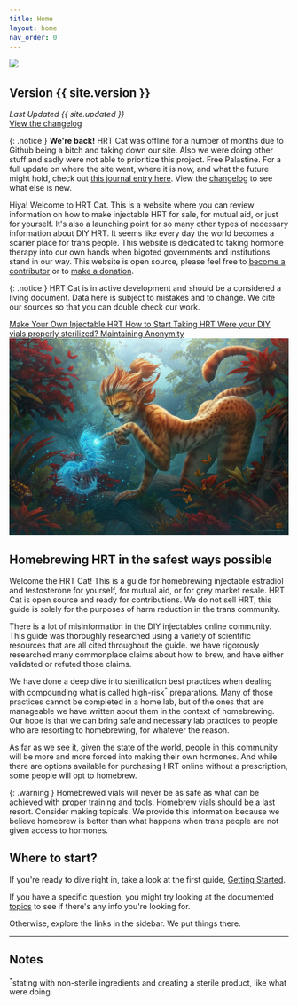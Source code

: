 ```yaml
---
title: Home
layout: home
nav_order: 0
---
```


<img class="home-logo" src="{{ site.logo }}"/>

## Version {{ site.version }}
_Last Updated {{ site.updated }}_  
[View the changelog](/changelog)

{: .notice }
**We're back!** HRT Cat was offline for a number of months due to Github being a bitch and taking down our site. Also we were doing other stuff and sadly were not able to prioritize this project. Free Palastine. For a full update on where the site went, where it is now, and what the future might hold, check out [this journal entry here](/journal#hrt-cat-is-back). View the [changelog](/changelog) to see what else is new.

Hiya! Welcome to HRT Cat. This is a website where you can review information on how to make injectable HRT for sale, for mutual aid, or just for yourself. It's also a launching point for so many other types of necessary information about DIY HRT. It seems like every day the world becomes a scarier place for trans people. This website is dedicated to taking hormone therapy into our own hands when bigoted governments and institutions stand in our way. This website is open source, please feel free to [become a contributor](/contribute) or to [make a donation](/donate).

{: .notice }
HRT Cat is in active development and should be a considered a living document. Data here is subject to mistakes and to change. We cite our sources so that you can double check our work.

<div class="landing-grid">
    <a class="grid-item" href="/guide">
        Make Your Own Injectable HRT
    </a>
    <a class="grid-item" href="/start-hrt">
        How to Start Taking HRT
    </a>
    <a class="grid-item" href="/properly-sterilized">
        Were your DIY vials properly sterilized?
    </a>
    <a class="grid-item" href="/anonymity">
        Maintaining Anonymity
    </a>
</div>

<img src="/assets/images/spirit.jpg"/>

## Homebrewing HRT in the safest ways possible

Welcome the HRT Cat! This is a guide for homebrewing injectable estradiol and testosterone for yourself, for mutual aid, or for grey market resale. HRT Cat is open source and ready for contributions. We do not sell HRT, this guide is solely for the purposes of harm reduction in the trans community.

There is a lot of misinformation in the DIY injectables online community. This guide was thoroughly researched using a variety of scientific resources that are all cited throughout the guide. we have rigorously researched many commonplace claims about how to brew, and have either validated or refuted those claims.

We have done a deep dive into sterilization best practices when dealing with compounding what is called high-risk<sup>*</sup> preparations. Many of those practices cannot be completed in a home lab, but of the ones that are manageable we have written about them in the context of homebrewing. Our hope is that we can bring safe and necessary lab practices to people who are resorting to homebrewing, for whatever the reason.

As far as we see it, given the state of the world, people in this community will be more and more forced into making their own hormones. And while there are options available for purchasing HRT online without a prescription, some people will opt to homebrew.

{: .warning }
Homebrewed vials will never be as safe as what can be achieved with proper training and tools. Homebrew vials should be a last resort. Consider making topicals. We provide this information because we believe homebrew is better than what happens when trans people are not given access to hormones.

## Where to start?

If you're ready to dive right in, take a look at the first guide, [Getting Started](/guide/1-start).

If you have a specific question, you might try looking at the documented [topics](/topics) to see if there's any info you're looking for.

Otherwise, explore the links in the sidebar. We put things there.

---

## Notes

<sup>*</sup>stating with non-sterile ingredients and creating a sterile product, like what were doing.
